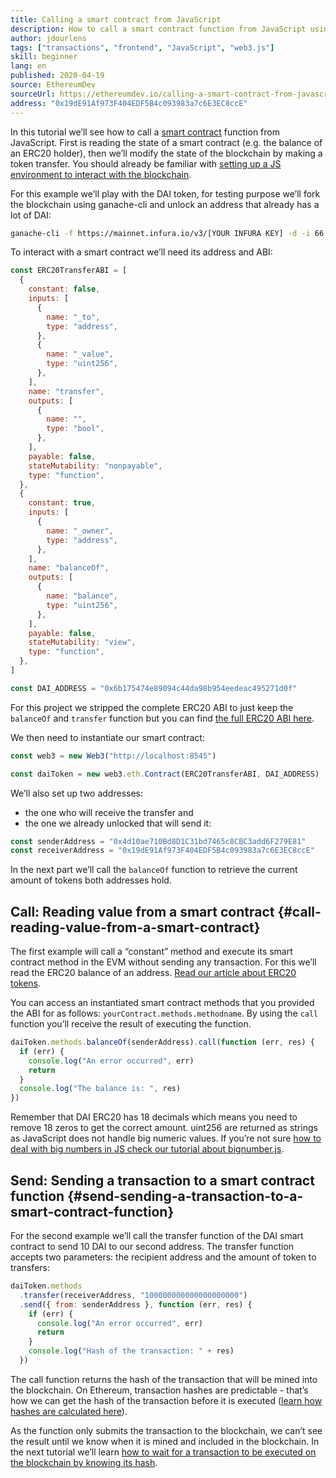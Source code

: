 ```yaml
---
title: Calling a smart contract from JavaScript
description: How to call a smart contract function from JavaScript using a Dai token example
author: jdourlens
tags: ["transactions", "frontend", "JavaScript", "web3.js"]
skill: beginner
lang: en
published: 2020-04-19
source: EthereumDev
sourceUrl: https://ethereumdev.io/calling-a-smart-contract-from-javascript/
address: "0x19dE91Af973F404EDF5B4c093983a7c6E3EC8ccE"
---
```


In this tutorial we’ll see how to call a [smart contract](/developers/docs/smart-contracts/) function from JavaScript. First is reading the state of a smart contract (e.g. the balance of an ERC20 holder), then we’ll modify the state of the blockchain by making a token transfer. You should already be familiar with [setting up a JS environment to interact with the blockchain](/developers/tutorials/set-up-web3js-to-use-ethereum-in-javascript/).

For this example we’ll play with the DAI token, for testing purpose we’ll fork the blockchain using ganache-cli and unlock an address that already has a lot of DAI:

```bash
ganache-cli -f https://mainnet.infura.io/v3/[YOUR INFURA KEY] -d -i 66 1 --unlock 0x4d10ae710Bd8D1C31bd7465c8CBC3add6F279E81
```

To interact with a smart contract we’ll need its address and ABI:

```js
const ERC20TransferABI = [
  {
    constant: false,
    inputs: [
      {
        name: "_to",
        type: "address",
      },
      {
        name: "_value",
        type: "uint256",
      },
    ],
    name: "transfer",
    outputs: [
      {
        name: "",
        type: "bool",
      },
    ],
    payable: false,
    stateMutability: "nonpayable",
    type: "function",
  },
  {
    constant: true,
    inputs: [
      {
        name: "_owner",
        type: "address",
      },
    ],
    name: "balanceOf",
    outputs: [
      {
        name: "balance",
        type: "uint256",
      },
    ],
    payable: false,
    stateMutability: "view",
    type: "function",
  },
]

const DAI_ADDRESS = "0x6b175474e89094c44da98b954eedeac495271d0f"
```

For this project we stripped the complete ERC20 ABI to just keep the `balanceOf` and `transfer` function but you can find [the full ERC20 ABI here](https://ethereumdev.io/abi-for-erc20-contract-on-ethereum/).

We then need to instantiate our smart contract:

```js
const web3 = new Web3("http://localhost:8545")

const daiToken = new web3.eth.Contract(ERC20TransferABI, DAI_ADDRESS)
```

We’ll also set up two addresses:

- the one who will receive the transfer and
- the one we already unlocked that will send it:

```js
const senderAddress = "0x4d10ae710Bd8D1C31bd7465c8CBC3add6F279E81"
const receiverAddress = "0x19dE91Af973F404EDF5B4c093983a7c6E3EC8ccE"
```

In the next part we’ll call the `balanceOf` function to retrieve the current amount of tokens both addresses hold.

## Call: Reading value from a smart contract \{#call-reading-value-from-a-smart-contract}

The first example will call a “constant” method and execute its smart contract method in the EVM without sending any transaction. For this we’ll read the ERC20 balance of an address. [Read our article about ERC20 tokens](/developers/tutorials/understand-the-erc-20-token-smart-contract/).

You can access an instantiated smart contract methods that you provided the ABI for as follows: `yourContract.methods.methodname`. By using the `call` function you’ll receive the result of executing the function.

```js
daiToken.methods.balanceOf(senderAddress).call(function (err, res) {
  if (err) {
    console.log("An error occurred", err)
    return
  }
  console.log("The balance is: ", res)
})
```

Remember that DAI ERC20 has 18 decimals which means you need to remove 18 zeros to get the correct amount. uint256 are returned as strings as JavaScript does not handle big numeric values. If you’re not sure [how to deal with big numbers in JS check our tutorial about bignumber.js](https://ethereumdev.io/how-to-deal-with-big-numbers-in-javascript/).

## Send: Sending a transaction to a smart contract function \{#send-sending-a-transaction-to-a-smart-contract-function}

For the second example we’ll call the transfer function of the DAI smart contract to send 10 DAI to our second address. The transfer function accepts two parameters: the recipient address and the amount of token to transfers:

```js
daiToken.methods
  .transfer(receiverAddress, "100000000000000000000")
  .send({ from: senderAddress }, function (err, res) {
    if (err) {
      console.log("An error occurred", err)
      return
    }
    console.log("Hash of the transaction: " + res)
  })
```

The call function returns the hash of the transaction that will be mined into the blockchain. On Ethereum, transaction hashes are predictable - that’s how we can get the hash of the transaction before it is executed ([learn how hashes are calculated here](https://ethereum.stackexchange.com/questions/45648/how-to-calculate-the-assigned-txhash-of-a-transaction)).

As the function only submits the transaction to the blockchain, we can’t see the result until we know when it is mined and included in the blockchain. In the next tutorial we’ll learn [how to wait for a transaction to be executed on the blockchain by knowing its hash](https://ethereumdev.io/waiting-for-a-transaction-to-be-mined-on-ethereum-with-js/).
